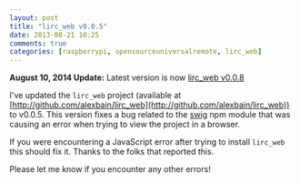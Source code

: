 ```yaml
---
layout: post
title: "lirc_web v0.0.5"
date: 2013-08-21 10:25
comments: true
categories: [raspberrypi, opensourceuniversalremote, lirc_web]
---
```


**August 10, 2014 Update:** Latest version is now [lirc_web v0.0.8](http://alexba.in/blog/2014/08/10/lirc-web-v0-0-8/)

I've updated the ``lirc_web`` project (available at [http://github.com/alexbain/lirc_web](http://github.com/alexbain/lirc_web)) to v0.0.5. This version fixes a bug related to the [swig](https://npmjs.org/package/swig) npm module that was causing an error when trying to view the project in a browser.

If you were encountering a JavaScript error after trying to install ``lirc_web`` this should fix it. Thanks to the folks that reported this.

Please let me know if you encounter any other errors!
